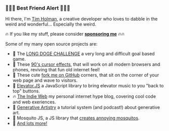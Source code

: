 ### 🚨🚨🚨 Best Friend Alert 🚨🚨🚨

Hi there, I'm [Tim Holman](https://tholman.com), a creative developer who loves to dabble in the weird and wonderful... Especially the weird.

🔥 If you like my stuff, please consider [**sponsoring me**](https://github.com/sponsors/tholman) 🔥🔥 

Some of my many open source projects are:
- 🐶 The [LONG DOGE CHALLENGE](https://github.com/tholman/long-doge-challenge) a very long and difficult goal based game.
- 🐁 These [90's cursor effects](https://github.com/tholman/cursor-effects), that will work on all modern browsers and phones, reviving that fun old internet feel!
- 🐙 These cute [fork me on GitHub](https://github.com/tholman/github-corners) corners, that sit on the corner of your web page and wave to visitors.
- 🚠 [Elevator.JS](https://github.com/tholman/elevator.js) a JavaScript library to bring elevator music to you "back to top" buttons.
- 🔥 [The Indie Web](https://theindieweb.com/) my personal internet hype blog, covering cool code and web exeriences.
- 🎨 [Generative Artistry](https://generativeartistry.com/) a tutorial system (and podcast!) about generative art.
- 🦟 Mosquito JS, a JS library that [creates annoying mosquitos](https://github.com/tholman/mosquito-js).
- 🥔 [And lots more!](http://tholman.com/)
